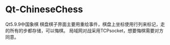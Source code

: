 # Qt-ChineseChess

Qt5.9.9中国象棋
棋盘棋子界面主要用重绘事件，棋盘上坐标使用行列来标记，走的所有的步都存储，可以悔棋。
局域网对战采用TCPsocket，想要悔棋需要对方同意。

